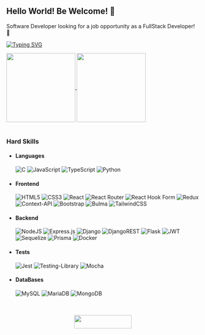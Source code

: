 <h2>Hello World! Be Welcome! 👋</h2>

<p>Software Developer looking for a job opportunity as a FullStack Developer! 🌱</p>

[![Typing SVG](https://readme-typing-svg.herokuapp.com?color=009208&size=20&center=false&vCenter=true&width=840&height=80&lines=Down+below+you+will+find+more+information+about+me!+👇)](https://git.io/typing-svg)

<a href="https://github.com/viniciussouzas">
    <img height="180cm" align="center" src="https://github-readme-stats.vercel.app/api/top-langs/?username=viniciussouzas&layout=compact&theme=radical" />
    <img height="180cm" align="center" src="https://github-readme-stats.vercel.app/api?username=viniciussouzas&theme=radical&show_icons=true" />
</a>

<br>
<br>

<h3>Hard Skills </h3>

 - #### Languages
    ![C](https://img.shields.io/badge/c-%2300599C.svg?style=for-the-badge&logo=c&logoColor=white)
    ![JavaScript](https://img.shields.io/badge/javascript-%23323330.svg?style=for-the-badge&logo=javascript&logoColor=%23F7DF1E)
    ![TypeScript](https://img.shields.io/badge/typescript-%23007ACC.svg?style=for-the-badge&logo=typescript&logoColor=white)
    ![Python](https://img.shields.io/badge/python-3670A0?style=for-the-badge&logo=python&logoColor=ffdd54)

 - #### Frontend
   ![HTML5](https://img.shields.io/badge/html5-%23E34F26.svg?style=for-the-badge&logo=html5&logoColor=white)
   ![CSS3](https://img.shields.io/badge/css3-%231572B6.svg?style=for-the-badge&logo=css3&logoColor=white)
   ![React](https://img.shields.io/badge/react-%2320232a.svg?style=for-the-badge&logo=react&logoColor=%2361DAFB)
   ![React Router](https://img.shields.io/badge/React_Router-CA4245?style=for-the-badge&logo=react-router&logoColor=white)
   ![React Hook Form](https://img.shields.io/badge/React%20Hook%20Form-%23EC5990.svg?style=for-the-badge&logo=reacthookform&logoColor=white)
   ![Redux](https://img.shields.io/badge/redux-%23593d88.svg?style=for-the-badge&logo=redux&logoColor=white)
   ![Context-API](https://img.shields.io/badge/Context--Api-000000?style=for-the-badge&logo=react)
   ![Bootstrap](https://img.shields.io/badge/bootstrap-%238511FA.svg?style=for-the-badge&logo=bootstrap&logoColor=white)
   ![Bulma](https://img.shields.io/badge/bulma-00D0B1?style=for-the-badge&logo=bulma&logoColor=white)
   ![TailwindCSS](https://img.shields.io/badge/tailwindcss-%2338B2AC.svg?style=for-the-badge&logo=tailwind-css&logoColor=white)

 - #### Backend
   ![NodeJS](https://img.shields.io/badge/node.js-6DA55F?style=for-the-badge&logo=node.js&logoColor=white)
   ![Express.js](https://img.shields.io/badge/express.js-%23404d59.svg?style=for-the-badge&logo=express&logoColor=%2361DAFB)
   ![Django](https://img.shields.io/badge/django-%23092E20.svg?style=for-the-badge&logo=django&logoColor=white)
   ![DjangoREST](https://img.shields.io/badge/DJANGO-REST-ff1709?style=for-the-badge&logo=django&logoColor=white&color=ff1709&labelColor=gray)
   ![Flask](https://img.shields.io/badge/flask-%23000.svg?style=for-the-badge&logo=flask&logoColor=white)
   ![JWT](https://img.shields.io/badge/JWT-black?style=for-the-badge&logo=JSON%20web%20tokens)
   ![Sequelize](https://img.shields.io/badge/Sequelize-52B0E7?style=for-the-badge&logo=Sequelize&logoColor=white)
   ![Prisma](https://img.shields.io/badge/Prisma-3982CE?style=for-the-badge&logo=Prisma&logoColor=white)
   ![Docker](https://img.shields.io/badge/docker-%230db7ed.svg?style=for-the-badge&logo=docker&logoColor=white)
  
 - #### Tests
    ![Jest](https://img.shields.io/badge/-jest-%23C21325?style=for-the-badge&logo=jest&logoColor=white)
    ![Testing-Library](https://img.shields.io/badge/-TestingLibrary-%23E33332?style=for-the-badge&logo=testing-library&logoColor=white)
    ![Mocha](https://img.shields.io/badge/-mocha-%238D6748?style=for-the-badge&logo=mocha&logoColor=white)

- #### DataBases
    ![MySQL](https://img.shields.io/badge/mysql-%2300f.svg?style=for-the-badge&logo=mysql&logoColor=white)
    ![MariaDB](https://img.shields.io/badge/MariaDB-003545?style=for-the-badge&logo=mariadb&logoColor=white)
    ![MongoDB](https://img.shields.io/badge/MongoDB-%234ea94b.svg?style=for-the-badge&logo=mongodb&logoColor=white)

<br>
<br>

<div align="center"> 
  <a href="https://www.linkedin.com/in/vinicius-souzas/">
    <img width="150px" height="35px" src="https://img.shields.io/badge/linkedin-FDECEF?style=for-the-badge&logo=linkedin&logoColor=black">
  </a>
</div>
